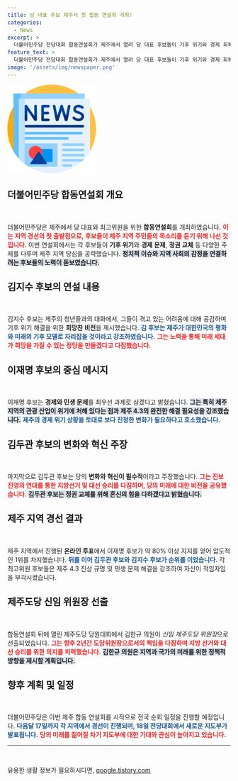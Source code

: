 ```yaml
---
title: 당 대표 후보 제주서 첫 합동 연설회 개최!
categories:
  - News
excerpt: >
  더불어민주당 전당대회 합동연설회가 제주에서 열려 당 대표 후보들이 기후 위기와 경제 회복, 정권 교체를 강조했습니다. 이재명 후보가 압도적인 지지율로 앞서며, 차기 지도부 선출이 임박했습니다. 클릭하여 자세한 소식을 확인하세요!
feature_text: >
  더불어민주당 전당대회 합동연설회가 제주에서 열려 당 대표 후보들이 기후 위기와 경제 회복, 정권 교체를 강조했습니다. 이재명 후보가 압도적인 지지율로 앞서며, 차기 지도부 선출이 임박했습니다. 클릭하여 자세한 소식을 확인하세요!
image: '/assets/img/newspaper.png'
---
```


<p><img src="/assets/img/newspaper.png" alt="kimp 속보" /></p>

<h2 data-ke-size="size26">더불어민주당 합동연설회 개요</h2>

<p data-ke-size="size16">&nbsp;</p>

<p>더불어민주당은 제주에서 당 대표와 최고위원을 위한 <strong>합동연설회</strong>를 개최하였습니다. <b><span style="color: #ee2323;">이는 지역 경선의 첫 출발점으로, 후보들이 제주 지역 주민들의 목소리를 듣기 위해 나선 것입니다.</span></b> 이번 연설회에서는 각 후보들이 <b>기후 위기</b>와 <b>경제 문제</b>, <b>정권 교체</b> 등 다양한 주제를 다루며 제주 지역 당심을 공략했습니다. <b><span style="background-color: #21538527;">정치적 이슈와 지역 사회의 감정을 연결하려는 후보들의 노력이 돋보였습니다.</span></b></p>

<h2 data-ke-size="size26">김지수 후보의 연설 내용</h2>

<p data-ke-size="size16">&nbsp;</p>

<p>김지수 후보는 제주의 청년들과의 대화에서, 그들이 겪고 있는 어려움에 대해 공감하며 기후 위기 해결을 위한 <strong>희망찬 비전</strong>을 제시했습니다. <b><span style="color: #1a5490;">김 후보는 제주가 대한민국의 평화와 미래의 기후 모델로 자리잡을 것이라고 강조하였습니다.</span></b> <b><span style="color: #ee2323;">그는 노력을 통해 미래 세대가 희망을 가질 수 있는 정당을 만들겠다고 다짐했습니다.</span></b></p>

<h2 data-ke-size="size26">이재명 후보의 중심 메시지</h2>

<p data-ke-size="size16">&nbsp;</p>

<p>이재명 후보는 <strong>경제와 민생 문제</strong>를 최우선 과제로 삼겠다고 밝혔습니다. <b><span style="background-color: #21538527;">그는 특히 제주 지역의 관광 산업이 위기에 처해 있다는 점과 제주 4.3의 완전한 해결 필요성을 강조했습니다.</span></b> <b><span style="color: #1a5490;">제주의 경제 위기 상황을 토대로 보다 진정한 변화가 필요하다고 호소했습니다.</span></b></p>

<h2 data-ke-size="size26">김두관 후보의 변화와 혁신 주장</h2>

<p data-ke-size="size16">&nbsp;</p>

<p>마지막으로 김두관 후보는 당의 <strong>변화와 혁신이 필수적</strong>이라고 주장했습니다. <b><span style="color: #ee2323;">그는 진보 진영의 연대를 통한 지방선거 및 대선 승리를 다짐하며, 당의 미래에 대한 비전을 공유했습니다.</span></b> <b><span style="background-color: #21538527;">김두관 후보는 정권 교체를 위해 혼신의 힘을 다하겠다고 밝혔습니다.</span></b></p>

<h2 data-ke-size="size26">제주 지역 경선 결과</h2>

<p data-ke-size="size16">&nbsp;</p>

<p>제주 지역에서 진행된 <strong>온라인 투표</strong>에서 이재명 후보가 약 80% 이상 지지를 얻어 압도적인 1위를 차지했습니다. <b><span style="color: #1a5490;">뒤를 이어 김두관 후보와 김지수 후보가 순위를 이었습니다.</span></b> 각 최고위원 후보들은 제주 4.3 진상 규명 및 민생 문제 해결을 강조하여 자신이 적임자임을 부각시켰습니다.</p>

<h2 data-ke-size="size26">제주도당 신임 위원장 선출</h2>

<p data-ke-size="size16">&nbsp;</p>

<p>합동연설회 뒤에 열린 제주도당 당원대회에서 김한규 의원이 <em>신임 제주도당 위원장</em>으로 선출되었습니다. <b><span style="color: #ee2323;">그는 향후 2년간 도당위원장으로서의 책임을 다짐하며 지방 선거와 대선 승리를 위한 의지를 피력했습니다.</span></b> <b><span style="background-color: #21538527;">김한규 의원은 지역과 국가의 미래를 위한 정책적 방향을 제시할 계획입니다.</span></b></p>

<h2 data-ke-size="size26">향후 계획 및 일정</h2>

<p data-ke-size="size16">&nbsp;</p>

<p>더불어민주당은 이번 제주 합동 연설회를 시작으로 전국 순회 일정을 진행할 예정입니다. <b><span style="color: #1a5490;">다음달 17일까지 각 지역에서 경선이 진행되며, 18일 전당대회에서 새로운 지도부가 발표됩니다.</span></b> <b><span style="color: #ee2323;">당의 미래를 짊어질 차기 지도부에 대한 기대와 관심이 높아지고 있습니다.</span></b> </p>

<hr>

<p data-ke-size="size16">&nbsp;</p>
유용한 생활 정보가 필요하시다면, <a href="https://qoogle.tistory.com" rel="dofollow">qoogle.tistory.com</a>


